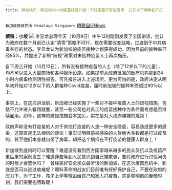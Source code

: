 ```yaml
---
title: 狮城快讯：新加坡Covid疫苗歧视升级！不打疫苗不可进商场　12岁以下明年初开打
---
```

`新加坡狮城农场 Himalaya Singapore` [轉載自GNews](https://gnews.org/zh-hans/1582814/)

**撰稿：小坡**
![](https://assets.gnews.org/wp-content/uploads/2021/10/Screenshot-2021-10-09-144116.jpg)
李显龙总理今天（10月9日）中午12时刚刚发表了全国讲话，他认为政府在数个月前已认定“清零”策略不可行，现在需要改变战略，过渡到于中共病毒共存的状态。李显龙认为新加坡的疫苗接种计划获得成功，因为目前的接种率已经85%，并提出了新的“歧视”政策对未接种疫苗人士再次施压。

自下周三开始（10月13日），所有没有接种疫苗的人士（除了12岁以下的儿童），均不可以进入大型商场和各种娱乐设施。如果提前从政府批准的医疗机构拿到24小时内病毒检测阴性报告，可凭报告进入上述场所。更为可怕的是，政府决定从明年初开始对12岁以下的人群接种Covid疫苗，届时新加坡的接种率恐超过90％以上。

事实上，在这次讲话前，新加坡已经实施了一些对不接种疫苗人士的歧视措施，包括不允许进入餐馆就餐，甚至一些公司也对员工的疫苗接种作为条件而考虑是否继续雇用。如今，这样的歧视措施变本加厉，实在是对人权赤裸裸的蔑视！

政府声称没有打疫苗的人对于其他打疫苗的人是一种安全隐患，容易造成更多的感染，这简直是无法相信的谬论！事实证明目前被感染的人群绝大多数都是打过疫苗的，甚至他们本身就自带了病毒，却把这个锅扣在不打疫苗的健康人群身上！

新加坡到底何时可以警醒？难道没有看到西方国家越来越多的民众反抗以及疫苗严重后果的案例发生？难道非要等到人民意识到自己被欺骗，要对政府进行讨伐问责的时候才会罢休吗？　曾经美好安全民众最听话的新加坡，在这次疫苗危机中，到底是否可以逃过劫难呢？爆料革命的战友们目前唯有好好保护自己，不要在政府的压力下，为了工作，孩子上学等理由给自己和家人打疫苗，这是黎明前的至暗时刻，我们需要抱团取暖！
